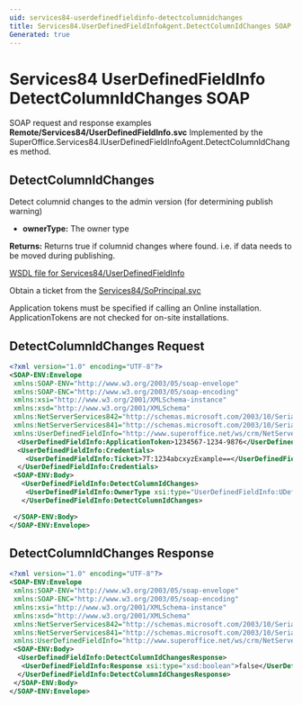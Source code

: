 ```yaml
---
uid: services84-userdefinedfieldinfo-detectcolumnidchanges
title: Services84.UserDefinedFieldInfoAgent.DetectColumnIdChanges SOAP
Generated: true
---
```


# Services84 UserDefinedFieldInfo DetectColumnIdChanges SOAP

SOAP request and response examples **Remote/Services84/UserDefinedFieldInfo.svc**
Implemented by the <see cref="M:SuperOffice.Services84.IUserDefinedFieldInfoAgent.DetectColumnIdChanges">SuperOffice.Services84.IUserDefinedFieldInfoAgent.DetectColumnIdChanges</see> method.

## DetectColumnIdChanges

Detect columnid changes to the admin version (for determining publish warning)

* **ownerType:** The owner type

**Returns:** Returns true if columnid changes where found. i.e. if data needs to be moved during publishing.


[WSDL file for Services84/UserDefinedFieldInfo](../Services84-UserDefinedFieldInfo.md)

Obtain a ticket from the [Services84/SoPrincipal.svc](../SoPrincipal/index.md)

Application tokens must be specified if calling an Online installation. ApplicationTokens are not checked for on-site installations.

## DetectColumnIdChanges Request

```xml
<?xml version="1.0" encoding="UTF-8"?>
<SOAP-ENV:Envelope
 xmlns:SOAP-ENV="http://www.w3.org/2003/05/soap-envelope"
 xmlns:SOAP-ENC="http://www.w3.org/2003/05/soap-encoding"
 xmlns:xsi="http://www.w3.org/2001/XMLSchema-instance"
 xmlns:xsd="http://www.w3.org/2001/XMLSchema"
 xmlns:NetServerServices842="http://schemas.microsoft.com/2003/10/Serialization/Arrays"
 xmlns:NetServerServices841="http://schemas.microsoft.com/2003/10/Serialization/"
 xmlns:UserDefinedFieldInfo="http://www.superoffice.net/ws/crm/NetServer/Services84">
  <UserDefinedFieldInfo:ApplicationToken>1234567-1234-9876</UserDefinedFieldInfo:ApplicationToken>
  <UserDefinedFieldInfo:Credentials>
    <UserDefinedFieldInfo:Ticket>7T:1234abcxyzExample==</UserDefinedFieldInfo:Ticket>
  </UserDefinedFieldInfo:Credentials>
 <SOAP-ENV:Body>
   <UserDefinedFieldInfo:DetectColumnIdChanges>
    <UserDefinedFieldInfo:OwnerType xsi:type="UserDefinedFieldInfo:UDefType">Invalid</UserDefinedFieldInfo:OwnerType>
   </UserDefinedFieldInfo:DetectColumnIdChanges>

 </SOAP-ENV:Body>
</SOAP-ENV:Envelope>

```


## DetectColumnIdChanges Response

```xml
<?xml version="1.0" encoding="UTF-8"?>
<SOAP-ENV:Envelope
 xmlns:SOAP-ENV="http://www.w3.org/2003/05/soap-envelope"
 xmlns:SOAP-ENC="http://www.w3.org/2003/05/soap-encoding"
 xmlns:xsi="http://www.w3.org/2001/XMLSchema-instance"
 xmlns:xsd="http://www.w3.org/2001/XMLSchema"
 xmlns:NetServerServices842="http://schemas.microsoft.com/2003/10/Serialization/Arrays"
 xmlns:NetServerServices841="http://schemas.microsoft.com/2003/10/Serialization/"
 xmlns:UserDefinedFieldInfo="http://www.superoffice.net/ws/crm/NetServer/Services84">
 <SOAP-ENV:Body>
  <UserDefinedFieldInfo:DetectColumnIdChangesResponse>
   <UserDefinedFieldInfo:Response xsi:type="xsd:boolean">false</UserDefinedFieldInfo:Response>
  </UserDefinedFieldInfo:DetectColumnIdChangesResponse>
 </SOAP-ENV:Body>
</SOAP-ENV:Envelope>

```

